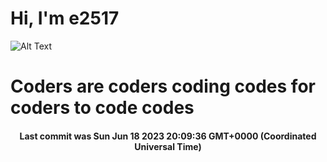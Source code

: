 # Hi, I'm e2517

![Alt Text](https://github.com/E2517/e2517/blob/master/images/background.gif)

# Coders are coders coding codes for coders to code codes

<h4 align="center">Last commit was Sun Jun 18 2023 20:09:36 GMT+0000 (Coordinated Universal Time)</h4>
